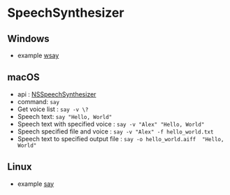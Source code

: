 # SpeechSynthesizer

## Windows
* example [wsay](https://github.com/p-groarke/wsay)

## macOS

* api : [NSSpeechSynthesizer](https://developer.apple.com/documentation/appkit/nsspeechsynthesizer)
* command: `say`
* Get voice list : `say -v \?`
* Speech text: `say "Hello, World"`
* Speech text with specified voice : `say -v "Alex" "Hello, World"`
* Speech specified file and voice : `say -v "Alex" -f hello_world.txt`
* Speech text to specified output file : `say -o hello_world.aiff  "Hello, World"`

## Linux

* example [say](https://github.com/brailcom/speechd/blob/master/src/clients/say/say.c)